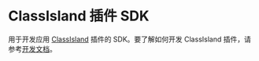 # ClassIsland 插件 SDK

用于开发应用 [ClassIsland] 插件的 SDK。要了解如何开发 ClassIsland
插件，请参考[开发文档](https://docs.classisland.tech/dev/)。

[ClassIsland]: https://github.com/ClassIsland/ClassIsland
